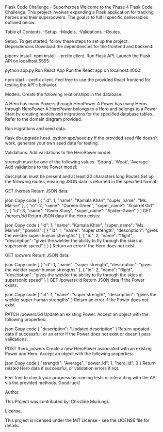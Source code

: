 Flask Code Challenge - Superheroes
Welcome to the Phase 4 Flask Code Challenge.
This project involves expanding a Flask application for tracking heroes and their superpowers. The goal is to fulfill specific deliverables outlined below.

Table of Contents.
-Setup.
-Models.
-Validations.
-Routes.

Setup.
To get started, follow these steps to set up the project:
Dependencies
Download the dependencies for the frontend and backend:

pipenv install.
npm install --prefix client.
Run Flask API.
Launch the Flask API on localhost:5555:

python app.py
Run React App
Run the React app on localhost:4000:

npm start --prefix client.
Feel free to use the provided React frontend for testing the API's behavior.

Models.
Create the following relationships in the database:

A Hero has many Powers through HeroPower
A Power has many Heros through HeroPower
A HeroPower belongs to a Hero and belongs to a Power
Start by creating models and migrations for the specified database tables. Refer to the domain diagram provided.

Run migrations and seed data:

flask db upgrade head.
python app/seed.py
If the provided seed file doesn't work, generate your own seed data for testing.

Validations.
Add validations to the HeroPower model:

strength must be one of the following values: 'Strong', 'Weak', 'Average'
Add validations to the Power model:

description must be present and at least 20 characters long
Routes
Set up the following routes, ensuring JSON data is returned in the specified format:

GET /heroes
Return JSON data:

json
Copy code
[
  { "id": 1, "name": "Kamala Khan", "super_name": "Ms. Marvel" },
  { "id": 2, "name": "Doreen Green", "super_name": "Squirrel Girl" },
  { "id": 3, "name": "Gwen Stacy", "super_name": "Spider-Gwen" }
]
GET /heroes/:id
Return JSON data if the Hero exists:

json
Copy code
{
  "id": 1,
  "name": "Kamala Khan",
  "super_name": "Ms. Marvel",
  "powers": [
    { "id": 1, "name": "super strength", "description": "gives the wielder super-human strengths" },
    { "id": 2, "name": "flight", "description": "gives the wielder the ability to fly through the skies at supersonic speed" }
  ]
}
Return an error if the Hero does not exist.

GET /powers
Return JSON data:

json
Copy code
[
  { "id": 1, "name": "super strength", "description": "gives the wielder super-human strengths" },
  { "id": 2, "name": "flight", "description": "gives the wielder the ability to fly through the skies at supersonic speed" }
]
GET /powers/:id
Return JSON data if the Power exists:

json
Copy code
{ "id": 1, "name": "super strength", "description": "gives the wielder super-human strengths" }
Return an error if the Power does not exist.

PATCH /powers/:id
Update an existing Power. Accept an object with the following properties:

json
Copy code
{ "description": "Updated description" }
Return updated data if successful, or an error if the Power does not exist or doesn't pass validations.

POST /hero_powers
Create a new HeroPower associated with an existing Power and Hero. Accept an object with the following properties:

json
Copy code
{ "strength": "Average", "power_id": 1, "hero_id": 3 }
Return related Hero data if successful, or validation errors if not.

Feel free to check your progress by running tests or interacting with the API via the provided methods. Good luck!

Author.

This Project was contributed by: Christine Muriungi.

License.

This project is licensed under the MIT License - see the LICENSE file for details.
